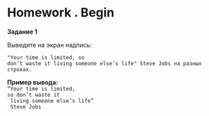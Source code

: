 # Homework . Begin 
<div>
<b>Задание 1</b>
<p>Выведите на экран надпись: </p>
<code>"Your time is limited, so
don’t waste it living someone else’s life" Steve Jobs на разных
строках.</code>
<b><p>Пример вывода: </b>
<code>
“Your time is limited,
so don’t waste it
 living someone else’s life”
 Steve Jobs</code> </p>
</div>
